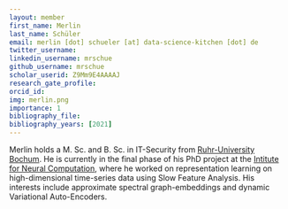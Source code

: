 ```yaml
---
layout: member
first_name: Merlin
last_name: Schüler
email: merlin [dot] schueler [at] data-science-kitchen [dot] de
twitter_username:
linkedin_username: mrschue
github_username: mrschue
scholar_userid: Z9Mm9E4AAAAJ
research_gate_profile:
orcid_id:
img: merlin.png
importance: 1
bibliography_file:
bibliography_years: [2021]
---
```


Merlin holds a M. Sc. and B. Sc. in IT-Security from <a href="https://etit.ruhr-uni-bochum.de/" target="_blank">Ruhr-University Bochum</a>. He is currently in the final phase of his PhD project at the <a href="https://www.ini.rub.de/" target="_blank">Intitute for Neural Computation</a>, where he worked on representation learning on high-dimensional time-series data using Slow Feature Analysis. His interests include approximate spectral graph-embeddings and dynamic Variational Auto-Encoders.	
